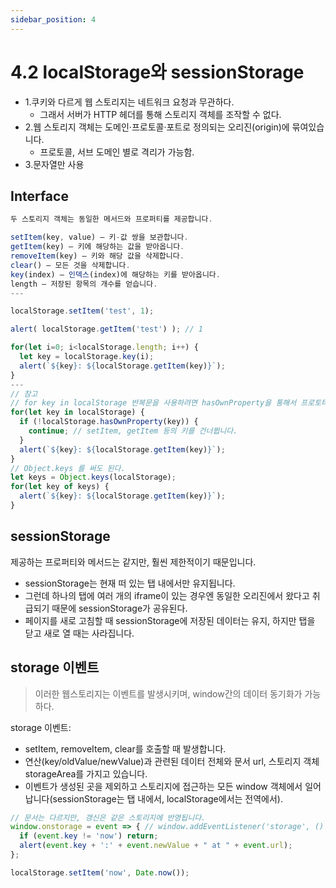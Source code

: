 ```yaml
---
sidebar_position: 4
---
```


# 4.2 localStorage와 sessionStorage

- 1.쿠키와 다르게 웹 스토리지는 네트워크 요청과 무관하다.   
  - 그래서 서버가 HTTP 헤더를 통해 스토리지 객체를 조작할 수 없다. 
- 2.웹 스토리지 객체는 도메인·프로토콜·포트로 정의되는 오리진(origin)에 묶여있습니다.
  - 프로토콜, 서브 도메인 별로 격리가 가능함.  
- 3.문자열만 사용

## Interface

```js
두 스토리지 객체는 동일한 메서드와 프로퍼티를 제공합니다.

setItem(key, value) – 키-값 쌍을 보관합니다.
getItem(key) – 키에 해당하는 값을 받아옵니다.
removeItem(key) – 키와 해당 값을 삭제합니다.
clear() – 모든 것을 삭제합니다.
key(index) – 인덱스(index)에 해당하는 키를 받아옵니다.
length – 저장된 항목의 개수를 얻습니다.
---

localStorage.setItem('test', 1);

alert( localStorage.getItem('test') ); // 1

for(let i=0; i<localStorage.length; i++) {
  let key = localStorage.key(i);
  alert(`${key}: ${localStorage.getItem(key)}`);
}
---
// 참고
// for key in localStorage 반복문을 사용하려면 hasOwnProperty을 통해서 프로토타입에서 상속받은 필드를 골라내야 한다.  
for(let key in localStorage) {
  if (!localStorage.hasOwnProperty(key)) {
    continue; // setItem, getItem 등의 키를 건너뜁니다.
  }
  alert(`${key}: ${localStorage.getItem(key)}`);
}
// Object.keys 를 써도 된다.  
let keys = Object.keys(localStorage);
for(let key of keys) {
  alert(`${key}: ${localStorage.getItem(key)}`);
}
```

## sessionStorage 

제공하는 프로퍼티와 메서드는 같지만, 훨씬 제한적이기 때문입니다.

- sessionStorage는 현재 떠 있는 탭 내에서만 유지됩니다.
- 그런데 하나의 탭에 여러 개의 iframe이 있는 경우엔 동일한 오리진에서 왔다고 취급되기 때문에 sessionStorage가 공유된다.  
- 페이지를 새로 고침할 때 sessionStorage에 저장된 데이터는 유지, 하지만 탭을 닫고 새로 열 때는 사라집니다.


## storage 이벤트
>이러한 웹스토리지는 이벤트를 발생시키며, window간의 데이터 동기화가 가능하다.  

storage 이벤트:
- setItem, removeItem, clear를 호출할 때 발생합니다.
- 연산(key/oldValue/newValue)과 관련된 데이터 전체와 문서 url, 스토리지 객체 storageArea를 가지고 있습니다.
- 이벤트가 생성된 곳을 제외하고 스토리지에 접근하는 모든 window 객체에서 일어납니다(sessionStorage는 탭 내에서, localStorage에서는 전역에서).

```js
// 문서는 다르지만, 갱신은 같은 스토리지에 반영됩니다.
window.onstorage = event => { // window.addEventListener('storage', () => {와 같습니다.
  if (event.key != 'now') return;
  alert(event.key + ':' + event.newValue + " at " + event.url);
};

localStorage.setItem('now', Date.now());
```